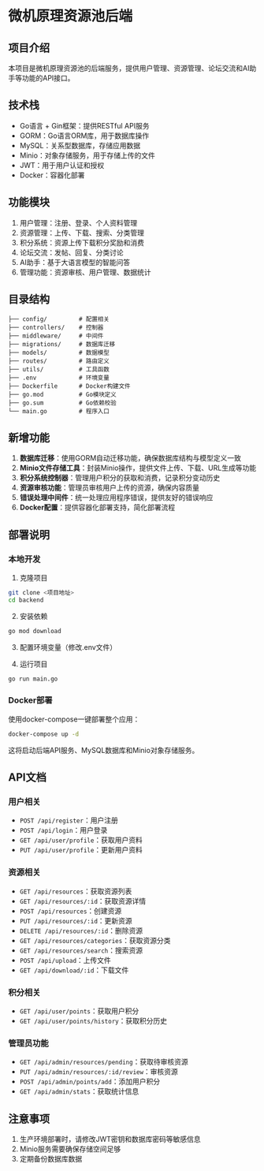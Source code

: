 # 微机原理资源池后端

## 项目介绍

本项目是微机原理资源池的后端服务，提供用户管理、资源管理、论坛交流和AI助手等功能的API接口。

## 技术栈

- Go语言 + Gin框架：提供RESTful API服务
- GORM：Go语言ORM库，用于数据库操作
- MySQL：关系型数据库，存储应用数据
- Minio：对象存储服务，用于存储上传的文件
- JWT：用于用户认证和授权
- Docker：容器化部署

## 功能模块

1. 用户管理：注册、登录、个人资料管理
2. 资源管理：上传、下载、搜索、分类管理
3. 积分系统：资源上传下载积分奖励和消费
4. 论坛交流：发帖、回复、分类讨论
5. AI助手：基于大语言模型的智能问答
6. 管理功能：资源审核、用户管理、数据统计

## 目录结构

```
├── config/         # 配置相关
├── controllers/    # 控制器
├── middleware/     # 中间件
├── migrations/     # 数据库迁移
├── models/         # 数据模型
├── routes/         # 路由定义
├── utils/          # 工具函数
├── .env            # 环境变量
├── Dockerfile      # Docker构建文件
├── go.mod          # Go模块定义
├── go.sum          # Go依赖校验
└── main.go         # 程序入口
```

## 新增功能

1. **数据库迁移**：使用GORM自动迁移功能，确保数据库结构与模型定义一致
2. **Minio文件存储工具**：封装Minio操作，提供文件上传、下载、URL生成等功能
3. **积分系统控制器**：管理用户积分的获取和消费，记录积分变动历史
4. **资源审核功能**：管理员审核用户上传的资源，确保内容质量
5. **错误处理中间件**：统一处理应用程序错误，提供友好的错误响应
6. **Docker配置**：提供容器化部署支持，简化部署流程

## 部署说明

### 本地开发

1. 克隆项目

```bash
git clone <项目地址>
cd backend
```

2. 安装依赖

```bash
go mod download
```

3. 配置环境变量（修改.env文件）

4. 运行项目

```bash
go run main.go
```

### Docker部署

使用docker-compose一键部署整个应用：

```bash
docker-compose up -d
```

这将启动后端API服务、MySQL数据库和Minio对象存储服务。

## API文档

### 用户相关

- `POST /api/register`：用户注册
- `POST /api/login`：用户登录
- `GET /api/user/profile`：获取用户资料
- `PUT /api/user/profile`：更新用户资料

### 资源相关

- `GET /api/resources`：获取资源列表
- `GET /api/resources/:id`：获取资源详情
- `POST /api/resources`：创建资源
- `PUT /api/resources/:id`：更新资源
- `DELETE /api/resources/:id`：删除资源
- `GET /api/resources/categories`：获取资源分类
- `GET /api/resources/search`：搜索资源
- `POST /api/upload`：上传文件
- `GET /api/download/:id`：下载文件

### 积分相关

- `GET /api/user/points`：获取用户积分
- `GET /api/user/points/history`：获取积分历史

### 管理员功能

- `GET /api/admin/resources/pending`：获取待审核资源
- `PUT /api/admin/resources/:id/review`：审核资源
- `POST /api/admin/points/add`：添加用户积分
- `GET /api/admin/stats`：获取统计信息

## 注意事项

1. 生产环境部署时，请修改JWT密钥和数据库密码等敏感信息
2. Minio服务需要确保存储空间足够
3. 定期备份数据库数据